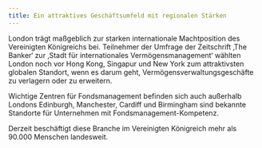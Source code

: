 ```yaml
---
title: Ein attraktives Geschäftsumfeld mit regionalen Stärken
---
```


London trägt maßgeblich zur starken internationale Machtposition des Vereinigten Königreichs bei. Teilnehmer der Umfrage der Zeitschrift ‚The Banker‘ zur ‚Stadt für internationales Vermögensmanagement‘ wählten London noch vor Hong Kong, Singapur und New York zum attraktivsten globalen Standort, wenn es darum geht, Vermögensverwaltungsgeschäfte zu verlagern oder zu erweitern. 

Wichtige Zentren für Fondsmanagement befinden sich auch außerhalb Londons Edinburgh, Manchester, Cardiff und Birmingham sind bekannte Standorte für Unternehmen mit Fondsmanagement-Kompetenz.

Derzeit beschäftigt diese Branche  im Vereinigten Königreich mehr als 90.000 Menschen landesweit.

